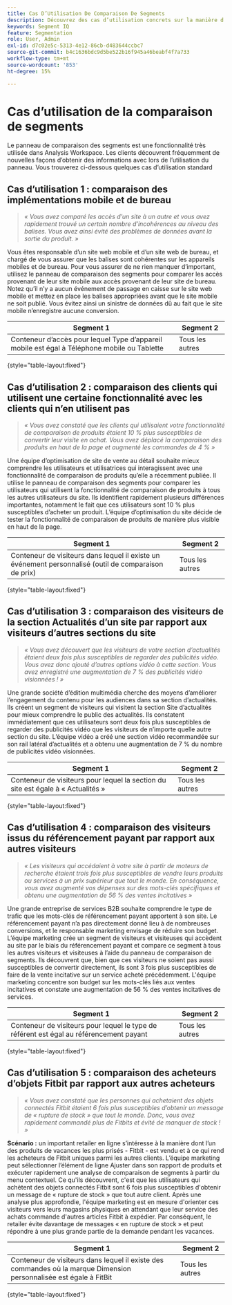 ```yaml
---
title: Cas D’Utilisation De Comparaison De Segments
description: Découvrez des cas d’utilisation concrets sur la manière d’utiliser le panneau de comparaison de segments pour mieux comprendre la stratégie marketing.
keywords: Segment IQ
feature: Segmentation
role: User, Admin
exl-id: d7c02e5c-5313-4e12-86cb-d483644ccbc7
source-git-commit: b4c1636bdc9d5be522b16f945a46beabf4f7a733
workflow-type: tm+mt
source-wordcount: '853'
ht-degree: 15%

---
```


# Cas d’utilisation de la comparaison de segments

Le panneau de comparaison des segments est une fonctionnalité très utilisée dans Analysis Workspace. Les clients découvrent fréquemment de nouvelles façons d’obtenir des informations avec lors de l’utilisation du panneau. Vous trouverez ci-dessous quelques cas d’utilisation standard

## Cas d’utilisation 1 : comparaison des implémentations mobile et de bureau

> *« Vous avez comparé les accès d’un site à un autre et vous avez rapidement trouvé un certain nombre d’incohérences au niveau des balises. Vous avez ainsi évité des problèmes de données avant la sortie du produit. »*

Vous êtes responsable d’un site web mobile et d’un site web de bureau, et chargé de vous assurer que les balises sont cohérentes sur les appareils mobiles et de bureau. Pour vous assurer de ne rien manquer d’important, utilisez le panneau de comparaison des segments pour comparer les accès provenant de leur site mobile aux accès provenant de leur site de bureau. Notez qu’il n’y a aucun événement de passage en caisse sur le site web mobile et mettez en place les balises appropriées avant que le site mobile ne soit publié. Vous évitez ainsi un sinistre de données dû au fait que le site mobile n’enregistre aucune conversion.

| Segment 1 | Segment 2 |
|--- |--- |
| Conteneur d’accès pour lequel Type d’appareil mobile est égal à Téléphone mobile ou Tablette | Tous les autres |

{style="table-layout:fixed"}


## Cas d’utilisation 2 : comparaison des clients qui utilisent une certaine fonctionnalité avec les clients qui n’en utilisent pas

> *« Vous avez constaté que les clients qui utilisaient votre fonctionnalité de comparaison de produits étaient 10 % plus susceptibles de convertir leur visite en achat. Vous avez déplacé la comparaison des produits en haut de la page et augmenté les commandes de 4 % »*

Une équipe d’optimisation de site de vente au détail souhaite mieux comprendre les utilisateurs et utilisatrices qui interagissent avec une fonctionnalité de comparaison de produits qu’elle a récemment publiée. Il utilise le panneau de comparaison des segments pour comparer les utilisateurs qui utilisent la fonctionnalité de comparaison de produits à tous les autres utilisateurs du site. Ils identifient rapidement plusieurs différences importantes, notamment le fait que ces utilisateurs sont 10 % plus susceptibles d’acheter un produit. L’équipe d’optimisation du site décide de tester la fonctionnalité de comparaison de produits de manière plus visible en haut de la page.

| Segment 1 | Segment 2 |
|--- |--- |
| Conteneur de visiteurs dans lequel il existe un événement personnalisé (outil de comparaison de prix) | Tous les autres |

{style="table-layout:fixed"}


## Cas d’utilisation 3 : comparaison des visiteurs de la section Actualités d’un site par rapport aux visiteurs d’autres sections du site

> *« Vous avez découvert que les visiteurs de votre section d’actualités étaient deux fois plus susceptibles de regarder des publicités vidéo. Vous avez donc ajouté d’autres options vidéo à cette section. Vous avez enregistré une augmentation de 7 % des publicités vidéo visionnées ! »*

Une grande société d’édition multimédia cherche des moyens d’améliorer l’engagement du contenu pour les audiences dans sa section d’actualités. Ils créent un segment de visiteurs qui visitent la section Site d’actualités pour mieux comprendre le public des actualités. Ils constatent immédiatement que ces utilisateurs sont deux fois plus susceptibles de regarder des publicités vidéo que les visiteurs de n’importe quelle autre section du site. L’équipe vidéo a créé une section vidéo recommandée sur son rail latéral d’actualités et a obtenu une augmentation de 7 % du nombre de publicités vidéo visionnées.

| Segment 1 | Segment 2 |
|--- |--- |
| Conteneur de visiteurs pour lequel la section du site est égale à « Actualités » | Tous les autres |

{style="table-layout:fixed"}


## Cas d’utilisation 4 : comparaison des visiteurs issus du référencement payant par rapport aux autres visiteurs

> *« Les visiteurs qui accédaient à votre site à partir de moteurs de recherche étaient trois fois plus susceptibles de vendre leurs produits ou services à un prix supérieur que tout le monde. En conséquence, vous avez augmenté vos dépenses sur des mots-clés spécifiques et obtenu une augmentation de 56 % des ventes incitatives »*

Une grande entreprise de services B2B souhaite comprendre le type de trafic que les mots-clés de référencement payant apportent à son site. Le référencement payant n’a pas directement donné lieu à de nombreuses conversions, et le responsable marketing envisage de réduire son budget. L’équipe marketing crée un segment de visiteurs et visiteuses qui accèdent au site par le biais du référencement payant et compare ce segment à tous les autres visiteurs et visiteuses à l’aide du panneau de comparaison de segments. Ils découvrent que, bien que ces visiteurs ne soient pas aussi susceptibles de convertir directement, ils sont 3 fois plus susceptibles de faire de la vente incitative sur un service acheté précédemment. L&#39;équipe marketing concentre son budget sur les mots-clés liés aux ventes incitatives et constate une augmentation de 56 % des ventes incitatives de services.

| Segment 1 | Segment 2 |
|--- |--- |
| Conteneur de visiteurs pour lequel le type de référent est égal au référencement payant | Tous les autres |

{style="table-layout:fixed"}


## Cas d’utilisation 5 : comparaison des acheteurs d’objets Fitbit par rapport aux autres acheteurs

> *« Vous avez constaté que les personnes qui achetaient des objets connectés Fitbit étaient 6 fois plus susceptibles d’obtenir un message de « rupture de stock » que tout le monde. Donc, vous avez rapidement commandé plus de Fitbits et évité de manquer de stock ! »*

**Scénario :** un important retailer en ligne s’intéresse à la manière dont l’un des produits de vacances les plus prisés - Fitbit - est vendu et à ce qui rend les acheteurs de Fitbit uniques parmi les autres clients. L’équipe marketing peut sélectionner l’élément de ligne Ajuster dans son rapport de produits et exécuter rapidement une analyse de comparaison de segments à partir du menu contextuel. Ce qu&#39;ils découvrent, c&#39;est que les utilisateurs qui achètent des objets connectés Fitbit sont 6 fois plus susceptibles d&#39;obtenir un message de « rupture de stock » que tout autre client. Après une analyse plus approfondie, l&#39;équipe marketing est en mesure d&#39;orienter ces visiteurs vers leurs magasins physiques en attendant que leur service des achats commande d&#39;autres articles Fitbit à expédier. Par conséquent, le retailer évite davantage de messages « en rupture de stock » et peut répondre à une plus grande partie de la demande pendant les vacances.

| Segment 1 | Segment 2 |
|--- |--- |
| Conteneur de visiteurs dans lequel il existe des commandes où la marque Dimension personnalisée est égale à FitBit | Tous les autres |

{style="table-layout:fixed"}